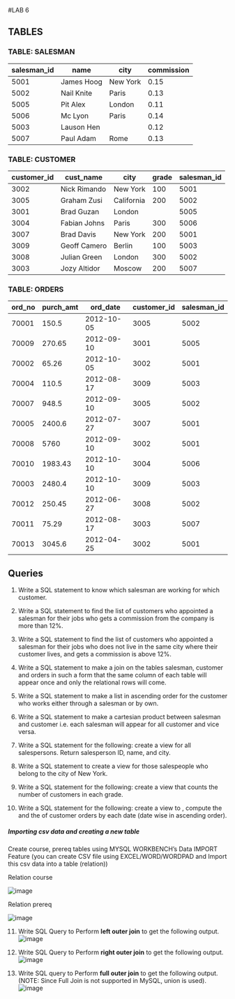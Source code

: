 #LAB 6

## TABLES

### TABLE: SALESMAN


| salesman_id | name         | city        | commission |
|------------|------------|------------|------------|
| 5001       | James Hoog  | New York   | 0.15       |
| 5002       | Nail Knite  | Paris      | 0.13       |
| 5005       | Pit Alex    | London     | 0.11       |
| 5006       | Mc Lyon     | Paris      | 0.14       |
| 5003       | Lauson Hen  |            | 0.12       |
| 5007       | Paul Adam   | Rome       | 0.13       |

### TABLE: CUSTOMER

| customer_id | cust_name     | city        | grade | salesman_id |
|------------|--------------|------------|-------|------------|
| 3002       | Nick Rimando | New York   | 100   | 5001       |
| 3005       | Graham Zusi  | California | 200   | 5002       |
| 3001       | Brad Guzan   | London     |       | 5005       |
| 3004       | Fabian Johns | Paris      | 300   | 5006       |
| 3007       | Brad Davis   | New York   | 200   | 5001       |
| 3009       | Geoff Camero | Berlin     | 100   | 5003       |
| 3008       | Julian Green | London     | 300   | 5002       |
| 3003       | Jozy Altidor | Moscow     | 200   | 5007       |


### TABLE: ORDERS


| ord_no  | purch_amt | ord_date   | customer_id | salesman_id |
|--------|-----------|-----------|------------|------------|
| 70001  | 150.5     | 2012-10-05 | 3005       | 5002       |
| 70009  | 270.65    | 2012-09-10 | 3001       | 5005       |
| 70002  | 65.26     | 2012-10-05 | 3002       | 5001       |
| 70004  | 110.5     | 2012-08-17 | 3009       | 5003       |
| 70007  | 948.5     | 2012-09-10 | 3005       | 5002       |
| 70005  | 2400.6    | 2012-07-27 | 3007       | 5001       |
| 70008  | 5760      | 2012-09-10 | 3002       | 5001       |
| 70010  | 1983.43   | 2012-10-10 | 3004       | 5006       |
| 70003  | 2480.4    | 2012-10-10 | 3009       | 5003       |
| 70012  | 250.45    | 2012-06-27 | 3008       | 5002       |
| 70011  | 75.29     | 2012-08-17 | 3003       | 5007       |
| 70013  | 3045.6    | 2012-04-25 | 3002       | 5001       |


## Queries

1.	Write a SQL statement to know which salesman are working for which customer.

2.	Write a SQL statement to find the list of customers who appointed a salesman for their jobs who gets a commission from the company is more than 12%. 

3.	Write a SQL statement to find the list of customers who appointed a salesman for their jobs who does not live in the same city where their customer lives, and gets a commission is above 12%. 

4.	Write a SQL statement to make a join on the tables salesman, customer and orders in such a form that the same column of each table will appear once and only the relational rows will come. 

5.	Write a SQL statement to make a list in ascending order for the customer who works either through a salesman or by own. 

6.	Write a SQL statement to make a cartesian product between salesman and customer i.e. each salesman will appear for all customer and vice versa.        

7.	Write a SQL statement for the following: create a view for all salespersons. Return salesperson ID, name, and city.  

8.	Write a SQL statement to create a view for those salespeople who belong to the city of New York.

9.	Write a SQL statement for the following: create a view that counts the number of customers in each grade.

10.	Write a SQL statement for the following: create a view to <count the number of unique customers>, compute the <average purchase amount> and the <total purchase amount> of customer orders by each date (date wise in ascending order).
   
##### Importing csv data and creating a new table

Create course, prereq tables using MYSQL WORKBENCH’s Data IMPORT Feature (you can create CSV file using EXCEL/WORD/WORDPAD and Import this csv data into a table (relation))

Relation course

 ![image](https://github.com/user-attachments/assets/09491d2a-b3f2-4353-b147-496cecc7c65b)

Relation prereq

 ![image](https://github.com/user-attachments/assets/3de7259c-37b1-4643-aef2-b2f8a5b8ab91)

11.	Write SQL Query to Perform **left outer join** to get the following output.
![image](https://github.com/user-attachments/assets/2e4c89b3-2154-4795-9a7d-276b534b2c93)

12.	Write SQL Query to Perform **right outer join** to get the following output.
 ![image](https://github.com/user-attachments/assets/86584f8b-a2df-45ba-866c-62aca1202bb5)

13.	Write SQL query to Perform **full outer join** to get the following output. 
 (NOTE: Since Full Join is not supported in MySQL, union is used). 
![image](https://github.com/user-attachments/assets/3639105d-bd78-4c13-987d-ea491680eb43)

